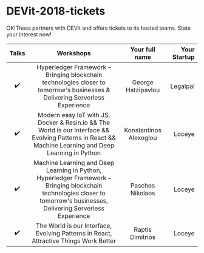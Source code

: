 # DEVit-2018-tickets
OK!Thess partners with DEVit and offers tickets to its hosted teams. State your interest now!


| Talks             | Workshops           | Your full name | Your Startup |
| :----:            |         :----:      |   :-----:      | ------:      |
| :heavy_check_mark:| Hyperledger Framework – Bringing blockchain technologies closer to tomorrow's businesses & Delivering Serverless Experience    | George Hatzipavlou               | Legalpal |            |
| :heavy_check_mark:|Modern easy IoT with JS, Docker & Resin.io  &&   The World is our Interface && Evolving Patterns in React && Machine Learning and Deep Learning in Python|  Konstantinos Alexoglou |Loceye|
| :heavy_check_mark:|Machine Learning and Deep Learning in Python, Hyperledger Framework – Bringing blockchain technologies closer to tomorrow's businesses, Delivering Serverless Experience | Paschos Nikolaos |Loceye|
| :heavy_check_mark:|The World is our Interface, Evolving Patterns in React, Attractive Things Work Better | Raptis Dimitrios |Loceye|
